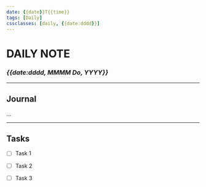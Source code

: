 ```yaml
---
date: {{date}}T{{time}}
tags: [Daily]
cssclasses: [daily, {{date:dddd}}]
---
```


# DAILY NOTE

### _{{date:dddd, MMMM Do, YYYY}}_

---

## Journal

...

---

## Tasks

- [ ] Task 1
- [ ] Task 2
- [ ] Task 3

